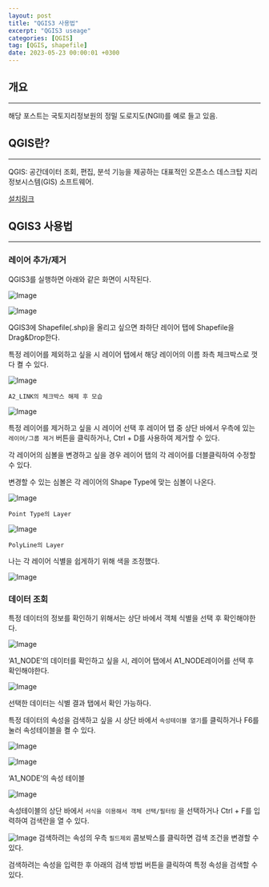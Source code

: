 ```yaml
---
layout: post
title: "QGIS3 사용법"
excerpt: "QGIS3 useage"
categories: [QGIS]
tag: [QGIS, shapefile]
date: 2023-05-23 00:00:01 +0300
---
```


## 개요

---

해당 포스트는 국토지리정보원의 정밀 도로지도(NGII)를 예로 들고 있음.

## QGIS란?

---

QGIS: 공간데이터 조회, 편집, 분석 기능을 제공하는 대표적인 오픈소스 데스크탑 지리정보시스템(GIS) 소프트웨어.

[설치링크]([https://www.qgis.org/ko/site/](https://www.qgis.org/ko/site/))

## QGIS3 사용법

---

### 레이어 추가/제거

QGIS3를 실행하면 아래와 같은 화면이 시작된다.

![Image](/assets/img/QGIS3/useage_1.png)

![Image](/assets/img/QGIS3/useage_2.png)

QGIS3에 Shapefile(.shp)을 올리고 싶으면 좌하단 레이어 탭에 Shapefile을 Drag&Drop한다.

특정 레이어를 제외하고 싶을 시 레이어 탭에서 해당 레이어의 이름 좌측 체크박스로 껏다 켤 수 있다.

![Image](/assets/img/QGIS3/useage_3.png)

`A2_LINK의 체크박스 해제 후 모습`

![Image](/assets/img/QGIS3/useage_4.png)

특정 레이어를 제거하고 싶을 시 레이어 선택 후 레이어 탭 중 상단 바에서 우측에 있는 `레이어/그룹 제거` 버튼을 클릭하거나, Ctrl + D를 사용하여 제거할 수 있다.

각 레이어의 심볼을 변경하고 싶을 경우 레이어 탭의 각 레이어를 더블클릭하여 수정할 수 있다.

변경할 수 있는 심볼은 각 레이어의 Shape Type에 맞는 심볼이 나온다.

![Image](/assets/img/QGIS3/useage_5.png)

`Point Type의 Layer`

![Image](/assets/img/QGIS3/useage_6.png)

`PolyLine의 Layer`

나는 각 레이어 식별을 쉽게하기 위해 색을 조정했다. 

![Image](/assets/img/QGIS3/useage_7.png)

### 데이터 조회

특정 데이터의 정보를 확인하기 위해서는 상단 바에서 객체 식별을 선택 후 확인해야한다.

![Image](/assets/img/QGIS3/useage_8.png)

‘A1_NODE’의 데이터를 확인하고 싶을 시, 레이어 탭에서 A1_NODE레이어를 선택 후 확인해야한다.

![Image](/assets/img/QGIS3/useage_9.png)

선택한 데이터는 식별 결과 탭에서 확인 가능하다.

특정 데이터의 속성을 검색하고 싶을 시 상단 바에서 `속성테이블 열기`를 클릭하거나 F6를 눌러 속성테이블을 켤 수 있다.

![Image](/assets/img/QGIS3/useage_10.png)

![Image](/assets/img/QGIS3/useage_13.png)

‘A1_NODE’의 속성 테이블

![Image](/assets/img/QGIS3/useage_11.png)

속성테이블의 상단 바에서 `서식을 이용해서 객체 선택/필터링` 을 선택하거나 Ctrl + F를 입력하여 검색란을 열 수 있다.

![Image](/assets/img/QGIS3/useage_12.png)
검색하려는 속성의 우측 `필드제외` 콤보박스를 클릭하면 검색 조건을 변경할 수 있다.

검색하려는 속성을 입력한 후 아래의 검색 방법 버튼을 클릭하여 특정 속성을 검색할 수 있다.